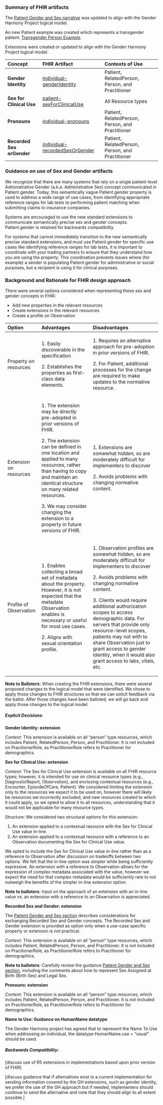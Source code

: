### Summary of FHIR artifacts
The [Patient Gender and Sex narrative](https://build.fhir.org/patient.html#gender) was updated to align with the Gender Harmony Project logical model.

An new Patient example was created which represents a transgender patient: [Transgender Person Example](https://build.fhir.org/patient-example-sex-and-gender.html).

Extensions were created or updated to align with the Gender Harmony Project logical model.

|**Concept**|**FHIR Artifact**|**Contexts of Use**|
| :- | :- | :- |
|**Gender Identity**|[individual-genderIdentity](https://build.fhir.org/extension-individual-genderidentity.html)|Patient, RelatedPerson, Person, and Practitioner|
|**Sex for Clinical Use**|[patient-sexForClinicalUse](https://build.fhir.org/extension-patient-sexforclinicaluse.html)|All Resource types|
|**Pronouns**|[individual-pronouns](https://build.fhir.org/extension-individual-pronouns.html)|Patient, RelatedPerson, Person, and Practitioner|
|**Recorded Sex orGender**|[individual-recordedSexOrGender](https://build.fhir.org/extension-individual-recordedsexorgender.html)|Patient, RelatedPerson, Person, and Practitioner|
### Guidance on use of Sex and Gender artifacts
We recognize that there are many systems that rely on a single patient-level Administrative Gender (a.k.a. Administrative Sex) concept communicated in Patient.gender.  Today, this semantically vague Patient.gender property is used to address a wide range of use cases, from identifying appropriate reference ranges for lab tests to performing patient matching when submitting claims to insurance companies. 

Systems are encouraged to use the new standard extensions to communicate semantically precise sex and gender concepts.  Patient.gender is retained for backwards compatibility.

For systems that cannot immediately transition to the new semantically precise standard extensions, and must use Patient.gender for specific use cases like identifying reference ranges for lab tests, it is important to coordinate with your trading partners to ensure that they understand how you are using the property.  This coordination prevents issues where (for example) a sender is populating Patient.gender for administrative or social purposes, but a recipient is using it for clinical purposes.
### Background and Rationale for FHIR design approach
There were several options considered when representing these sex and gender concepts in FHIR:

- Add new properties in the relevant resources
- Create extensions in the relevant resources
- Create a profile on Observation


|Option|Advantages|Disadvantages|
| :- | :- | :- |
|Property on resources|<p>1. Easily discoverable in the specification</p><p>2. Establishes the properties as first-class data elements.</p>|<p>1. Requires an alternative approach for pre-adoption in prior versions of FHIR.</p><p>2. For Patient, additional processes for the change are required to make updates to the normative resource.</p>|
|Extension on resources|<p>1. The extension may be directly pre-adopted in prior versions of FHIR.</p><p>2. The extension can be defined in one location and applied to many resources, rather than having to copy and maintain an identical structure on many related resources.</p><p>3. We may consider changing the extension to a property in future versions of FHIR.</p>|<p>1. Extensions are somewhat hidden, so are moderately difficult for implementers to discover</p><p>2. Avoids problems with changing normative content.</p>|
|Profile of Observation|<p>1. Enables collecting a broad set of metadata about the property. However, it is not expected that the metadata Observation enables is necessary or useful for most use cases.</p><p>2. Aligns with sexual orientation profile.</p>|<p>1. Observation profiles are somewhat hidden, so are moderately difficult for implementers to discover </p><p>2. Avoids problems with changing normative content.</p><p>3. Clients would require additional authorization scopes to access demographic data. For servers that provide only resource-level scopes, patients may not with to share Observation just to grant access to gender identity, when it would also grant access to labs, vitals, etc.</p>|

**Note to Balloters:** When creating the FHIR extensions, there were several proposed changes to the logical model that were identified. We chose to apply those changes to FHIR structures so that we can solicit feedback via the ballot.  After those changes have been balloted, we will go back and apply those changes to the logical model.

##### Explicit Decisions:
**Gender Identity: extension**

*Context:* This extension is available on all “person” type resources, which includes Patient, RelatedPerson, Person, and Practitioner. It is not included on PracitionerRole, as PractitionerRole refers to Practitioner for demographics.

**Sex for Clinical Use: extension**

*Context:* The Sex for Clinical Use extension is available on all FHIR resource types; however, it is intended for use on clinical resource types (e.g., DiagnosticReport, Observation), and enclosing contextual resources (e.g., Encounter, EpisodeOfCare, Patient). We considered limiting the extension only to the resources we expect it to be used on, however there will likely be resources we incorrectly excluded, and new resources created to which it could apply, so we opted to allow it to all resources, understanding that it would not be applicable for many resource types.

Structure: We considered two structural options for this extension:

1) An extension applied to a contextual resource with the Sex for Clinical Use value in-line.
1) An extension applied to a contextual resource with a reference to an Observation documenting the Sex for Clinical Use value.

We opted to include the Sex for Clinical Use value in-line rather than as a reference to Observation after discussion on tradeoffs between two options.  We felt that the in-line option was simpler while being sufficiently expressive.  An extension with a reference to Observation allows for the expression of complex metadata associated with the value, however we expect the need for that complex metadata would be sufficiently rare to not outweigh the benefits of the simpler in-line extension option.

**Note to balloters**: Input on the approach of an extension with an in-line value vs. an extension with a reference to an Observation is appreciated.

**Recorded Sex and Gender: extension**

The [Patient Gender and Sex section](https://build.fhir.org/patient.html#gender) describes considerations for exchanging Recorded Sex and Gender concepts. The Recorded Sex and Gender extension is provided as option only when a use-case specific property or extension is not practical.

*Context:* This extension is available on all “person” type resources, which includes Patient, RelatedPerson, Person, and Practitioner. It is not included on PracitionerRole, as PractitionerRole refers to Practitioner for demographics.

**Note to balloters**: Carefully review the guidance [Patient Gender and Sex section,](https://build.fhir.org/patient.html#gender) including the comments about how to represent Sex Assigned at Birth (Birth Sex) and Legal Sex.

**Pronouns: extension**

*Context:* This extension is available on all “person” type resources, which includes Patient, RelatedPerson, Person, and Practitioner. It is not included on PracitionerRole, as PractitionerRole refers to Practitioner for demographics.

**Name to Use: Guidance on HumanName datatype**

The Gender Harmony project has agreed that to represent the Name To Use when addressing an individual, the datatype HumanName.use = “usual” should be used.

##### Backwards Compatibility:
[discuss use of R5 extensions in implementations based upon prior version of FHIR]

[discuss guidance that if alternatives exist in a current implementation for sending information covered by the GH extensions, such as gender identity, we prefer the use of the GH approach but if needed, implementers should continue to send the alternative and note that they should align to all extent possible.]
